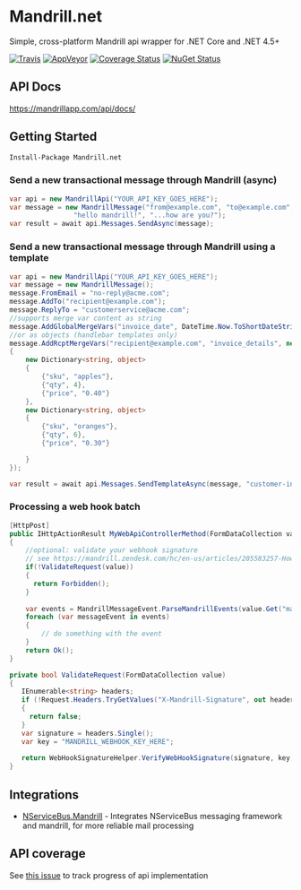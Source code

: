 Mandrill.net
============

Simple, cross-platform Mandrill api wrapper for .NET Core and .NET 4.5+

[![Travis](https://travis-ci.org/feinoujc/Mandrill.net.svg?branch=master)](https://travis-ci.org/feinoujc/Mandrill.net)
[![AppVeyor](https://ci.appveyor.com/api/projects/status/kfgnqdmrvhlc36co/branch/master?svg=true)](https://ci.appveyor.com/project/feinoujc/mandrill-net/branch/master)
[![Coverage Status](https://coveralls.io/repos/github/feinoujc/Mandrill.net/badge.svg?branch=v4)](https://coveralls.io/github/feinoujc/Mandrill.net?branch=v4)
<a href="http://www.nuget.org/packages/Mandrill.net/"><img src="https://img.shields.io/nuget/v/Mandrill.net.svg" title="NuGet Status"></a>

## API Docs

https://mandrillapp.com/api/docs/

## Getting Started

```ps
Install-Package Mandrill.net
```

### Send a new transactional message through Mandrill (async)

```cs
var api = new MandrillApi("YOUR_API_KEY_GOES_HERE");
var message = new MandrillMessage("from@example.com", "to@example.com",
                "hello mandrill!", "...how are you?");
var result = await api.Messages.SendAsync(message);
```

### Send a new transactional message through Mandrill using a template
```cs
var api = new MandrillApi("YOUR_API_KEY_GOES_HERE");
var message = new MandrillMessage();
message.FromEmail = "no-reply@acme.com";
message.AddTo("recipient@example.com");
message.ReplyTo = "customerservice@acme.com";
//supports merge var content as string
message.AddGlobalMergeVars("invoice_date", DateTime.Now.ToShortDateString());
//or as objects (handlebar templates only)
message.AddRcptMergeVars("recipient@example.com", "invoice_details", new[]
{
    new Dictionary<string, object>
    {
        {"sku", "apples"},
        {"qty", 4},
        {"price", "0.40"}
    },
    new Dictionary<string, object>
    {
        {"sku", "oranges"},
        {"qty", 6},
        {"price", "0.30"}

    }
});

var result = await api.Messages.SendTemplateAsync(message, "customer-invoice");

```

### Processing a web hook batch

```cs
[HttpPost]
public IHttpActionResult MyWebApiControllerMethod(FormDataCollection value)
{
    //optional: validate your webhook signature
    // see https://mandrill.zendesk.com/hc/en-us/articles/205583257-How-to-Authenticate-Webhook-Requests
    if(!ValidateRequest(value))
    {
      return Forbidden();
    }
    
    var events = MandrillMessageEvent.ParseMandrillEvents(value.Get("mandrill_events"));
    foreach (var messageEvent in events)
    {
        // do something with the event
    }
    return Ok();
}

private bool ValidateRequest(FormDataCollection value)
{
   IEnumerable<string> headers;
   if (!Request.Headers.TryGetValues("X-Mandrill-Signature", out headers))
   {
     return false;
   }
   var signature = headers.Single();
   var key = "MANDRILL_WEBHOOK_KEY_HERE";
   
   return WebHookSignatureHelper.VerifyWebHookSignature(signature, key, Request.RequestUri, value.ReadAsNameValueCollection());
}
```

## Integrations

* [NServiceBus.Mandrill](https://github.com/feinoujc/NServiceBus.Mandrill) - Integrates NServiceBus messaging framework and mandrill, for more reliable mail processing

## API coverage



See [this issue](https://github.com/feinoujc/Mandrill.net/issues/1) to track progress of api implementation

